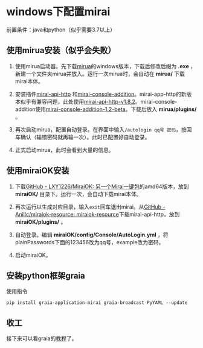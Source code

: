 # windows下配置mirai

前置条件：java和python（似乎需要3.7以上）

## 使用mirua安装（似乎会失败）

1. 使用mirua启动器。先下载[mirua](https://github.com/zkonge/mirua)的windows版本，下载后修改后缀为 **.exe** ，新建一个文件夹mirua并放入。运行一次mirua时，会自动在 **mirua/** 下载mirai本体。

2. 安装插件[mirai-api-http](https://github.com/project-mirai/mirai-api-http/releases) 和[mirai-console-addition](https://github.com/Pai2Chen/mirai-console-addition/releases)。mirai-app-http的新版本似乎有兼容问题，此处使用[mirai-api-http-v1.8.2](https://github.com/project-mirai/mirai-api-http/releases/download/v1.8.2/mirai-api-http-v1.8.2.jar)。mirai-console-addition使用[mirai-console-addition-1.2-beta](https://github.com/Pai2Chen/mirai-console-addition/releases/download/v1.2-beta/console-addition-1.2-beta.jar)。下载后放入 **mirua/plugins/** 。

3. 再次启动mirua，配置自动登录。在界面中输入`/autologin qq号 密码`，按回车确认（输错密码就再输一次）。此时已配置好自动登录。

4. 正式启动mirua，此时会看到大量的信息。

## 使用miraiOK安装

1. 下载[GitHub - LXY1226/MiraiOK: 另一个Mirai一键包](https://github.com/LXY1226/MiraiOK)的amd64版本，放到 **miraiOK/** 目录下。运行一次，会自动下载mirai本体。

2. 再次运行以生成对应目录，输入`exit`回车退出mirai。从[GitHub - Anillc/miraiok-resource: miraiok-resource](https://github.com/Anillc/miraiok-resource)下载mirai-api-http，放到 **miraiOK/plugins/** 。

3. 自动登录。编辑 **miraiOK/config/Console/AutoLogin.yml** ，将plainPasswords下面的123456改为qq号，example改为密码。

4. 启动miraiOK。

## 安装python框架graia

使用指令

`pip install graia-application-mirai graia-broadcast PyYAML --update`

## 收工

接下来可以看graia的[教程](https://graiaproject.github.io/Application/#/)了。
